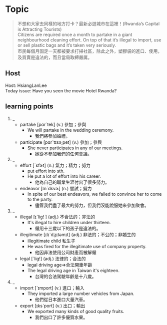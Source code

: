 # Topic

> 不想和大家去同樣的地方打卡？最新必遊城市在這裡！(Rwanda’s Capital is Attracting Tourists) <br>
> Citizens are required once a month to partake in a giant neighbourhood cleaning effort. On top of that it’s illegal to import, use or sell plastic bags and it’s taken very seriously. <br>
> 市民每個月固定一天都被要求打掃社區，除此之外，塑膠袋的進口、使用，及買賣是違法的，而且當局取締嚴厲。 <br>

## Host
Host: HsiangLanLee<br>
Today issue: Have you seen the movie Hotel Rwanda?

## learning points
1. _
	* partake  [pɑrˋtek]  (v.)  參加；參與
		- We will partake in the wedding ceremony.
			+ 我們將參加婚禮。
	* participate  [pɑrˋtɪsə͵pet]  (v.)  參加；參與
		- She never participates in any of our meetings.
			+ 她從不參加我們的任何會議。
2. _
	* effort  [ˋɛfɚt]  (n.)  氣力；精力；努力
		- put effort into sth.
		- He put a lot of effort into his career.
			+ 他為自己的職業生涯付出了很多努力。
	* endeavor  [ɪnˋdɛvɚ]  (n.)  嘗試；努力
		- In spite of our best endeavors, we failed to convince her to come to the party.
			+ 儘管我們盡了最大的努力，但我們沒能說服她來參加聚會。
3. _
	* illegal  [ɪˋlig! ]  (adj.)  不合法的；非法的
		- It's illegal to hire children under thirteen.
			+ 僱用十三歲以下的孩子是違法的。
	* illegitimate  [ɪlɪˋdʒɪtəmɪt]  (adj.)  非法的；不公的；非婚生的
		- illegitimate child 私生子
		- He was fired for the illegitimate use of company property.
			+ 他因非法使用公司財產而被解僱
	* legal  [ˋlig!]  (adj.)  法律的；合法的
		- legal driving age=>合法開車年齡
		- The legal driving age in Taiwan it's eighteen.
			+ 台灣的合法駕駛年齡是十八歲。
4. _
	* import  [ˋɪmport]  (v.)  進口；輸入
		- They imported a large number vehicles from Japan.
			+ 他們從日本進口大量汽車。
	* export  [ɪksˋport]  (v.)  出口；輸出
		- We exported many kinds of good quality fruits.
			+ 我們出口了許多優質水果。
